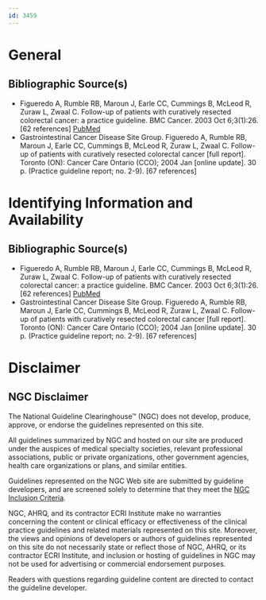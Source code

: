 ```yaml
---
id: 3459
---
```


# General

## Bibliographic Source(s)

- Figueredo A, Rumble RB, Maroun J, Earle CC, Cummings B, McLeod R, Zuraw L, Zwaal C. Follow-up of patients with curatively resected colorectal cancer: a practice guideline. BMC Cancer. 2003 Oct 6;3(1):26. [62 references] [ PubMed ](http://www.ncbi.nlm.nih.gov/entrez/query.fcgi?cmd=Retrieve&db=pubmed&dopt=Abstract&list_uids=14529575)
- Gastrointestinal Cancer Disease Site Group. Figueredo A, Rumble RB, Maroun J, Earle CC, Cummings B, McLeod R, Zuraw L, Zwaal C. Follow-up of patients with curatively resected colorectal cancer [full report]. Toronto (ON): Cancer Care Ontario (CCO); 2004 Jan [online update]. 30 p. (Practice guideline report; no. 2-9). [67 references]

# Identifying Information and Availability

## Bibliographic Source(s)

- Figueredo A, Rumble RB, Maroun J, Earle CC, Cummings B, McLeod R, Zuraw L, Zwaal C. Follow-up of patients with curatively resected colorectal cancer: a practice guideline. BMC Cancer. 2003 Oct 6;3(1):26. [62 references] [ PubMed ](http://www.ncbi.nlm.nih.gov/entrez/query.fcgi?cmd=Retrieve&db=pubmed&dopt=Abstract&list_uids=14529575)
- Gastrointestinal Cancer Disease Site Group. Figueredo A, Rumble RB, Maroun J, Earle CC, Cummings B, McLeod R, Zuraw L, Zwaal C. Follow-up of patients with curatively resected colorectal cancer [full report]. Toronto (ON): Cancer Care Ontario (CCO); 2004 Jan [online update]. 30 p. (Practice guideline report; no. 2-9). [67 references]

# Disclaimer

## NGC Disclaimer

The National Guideline Clearinghouse™ (NGC) does not develop, produce, approve, or endorse the guidelines represented on this site.

All guidelines summarized by NGC and hosted on our site are produced under the auspices of medical specialty societies, relevant professional associations, public or private organizations, other government agencies, health care organizations or plans, and similar entities.

Guidelines represented on the NGC Web site are submitted by guideline developers, and are screened solely to determine that they meet the [NGC Inclusion Criteria](/help-and-about/summaries/inclusion-criteria).

NGC, AHRQ, and its contractor ECRI Institute make no warranties concerning the content or clinical efficacy or effectiveness of the clinical practice guidelines and related materials represented on this site. Moreover, the views and opinions of developers or authors of guidelines represented on this site do not necessarily state or reflect those of NGC, AHRQ, or its contractor ECRI Institute, and inclusion or hosting of guidelines in NGC may not be used for advertising or commercial endorsement purposes.

Readers with questions regarding guideline content are directed to contact the guideline developer.

